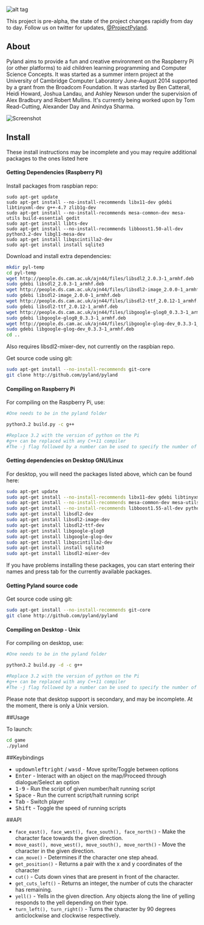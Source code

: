 
![alt tag](https://raw.githubusercontent.com/pyland/pyland/master/small_logo.png)

This project is pre-alpha, the state of the project changes rapidly from day to day. Follow us on twitter for updates, [@ProjectPyland](http://twitter.com/ProjectPyland).

## About

Pyland aims to provide a fun and creative environment on the Raspberry Pi (or
other platforms) to aid children learning programming and Computer Science
Concepts. It was started as a summer intern project at the University of
Cambridge Computer Laboratory June-August 2014 supported by a grant from the
Broadcom Foundation. It was started by Ben Catterall, Heidi Howard, Joshua
Landau, and Ashley Newson under the supervision of Alex Bradbury and Robert
Mullins. It's currently being worked upon by Tom Read-Cutting, Alexander Day and Anindya Sharma.

![Screenshot](https://raw.githubusercontent.com/pyland/pyland/master/screenshot.png)

## Install
These install instructions may be incomplete and you may require additional packages to the ones listed here

#### Getting Dependencies (Raspberry Pi)

Install packages from raspbian repo:
```
sudo apt-get update
sudo apt-get install --no-install-recommends libx11-dev gdebi libtinyxml-dev g++-4.7 zlib1g-dev
sudo apt-get install --no-install-recommends mesa-common-dev mesa-utils build-essential gedit
sudo apt-get install libts-dev
sudo apt-get install --no-install-recommends libboost1.50-all-dev python3.2-dev libgl1-mesa-dev
sudo apt-get install libqscintilla2-dev
sudo apt-get install install sqlite3
```

Download and install extra dependencies:
```bash
mkdir pyl-temp
cd pyl-temp
wget http://people.ds.cam.ac.uk/ajn44/files/libsdl2_2.0.3-1_armhf.deb
sudo gdebi libsdl2_2.0.3-1_armhf.deb
wget http://people.ds.cam.ac.uk/ajn44/files/libsdl2-image_2.0.0-1_armhf.deb
sudo gdebi libsdl2-image_2.0.0-1_armhf.deb
wget http://people.ds.cam.ac.uk/ajn44/files/libsdl2-ttf_2.0.12-1_armhf.deb
sudo gdebi libsdl2-ttf_2.0.12-1_armhf.deb
wget http://people.ds.cam.ac.uk/ajn44/files/libgoogle-glog0_0.3.3-1_armhf.deb
sudo gdebi libgoogle-glog0_0.3.3-1_armhf.deb
wget http://people.ds.cam.ac.uk/ajn44/files/libgoogle-glog-dev_0.3.3-1_armhf.deb
sudo gdebi libgoogle-glog-dev_0.3.3-1_armhf.deb
cd ..
```
Also requires libsdl2-mixer-dev, not currently on the raspbian repo.

Get source code using git:
```bash
sudo apt-get install --no-install-recommends git-core
git clone http://github.com/pyland/pyland
```

#### Compiling on Raspberry Pi

For compiling on the Raspberry Pi, use:

```bash
#One needs to be in the pyland folder

python3.2 build.py -c g++

#Replace 3.2 with the version of python on the Pi
#g++ can be replaced with any C++11 compiler
#The -j flag followed by a number can be used to specify the number of jobs make uses while compiling
```

#### Getting dependencies on Desktop GNU/Linux
For desktop, you will need the packages listed above, which can be found here:

```bash
sudo apt-get update
sudo apt-get install --no-install-recommends libx11-dev gdebi libtinyxml-dev g++-4.7 zlib1g-dev
sudo apt-get install --no-install-recommends mesa-common-dev mesa-utils build-essential gedit
sudo apt-get install --no-install-recommends libboost1.55-all-dev python3-dev libgl1-mesa-dev
sudo apt-get install libsdl2-dev
sudo apt-get install libsdl2-image-dev
sudo apt-get install libsdl2-ttf-dev
sudo apt-get install libgoogle-glog0
sudo apt-get install libgoogle-glog-dev
sudo apt-get install libqscintilla2-dev
sudo apt-get install install sqlite3
sudo apt-get install libsdl2-mixer-dev 
```

If you have problems installing these packages, you can start entering their names and press tab for the currently available packages.

#### Getting Pyland source code

Get source code using git:

```bash
sudo apt-get install --no-install-recommends git-core
git clone http://github.com/pyland/pyland
```


#### Compiling on Desktop - Unix

For compiling on desktop, use:

```bash
#One needs to be in the pyland folder

python3.2 build.py -d -c g++

#Replace 3.2 with the version of python on the Pi
#g++ can be replaced with any C++11 compiler
#The -j flag followed by a number can be used to specify the number of jobs make uses while compiling
```

Please note that desktop support is secondary, and may be incomplete. At the moment, there is only a Unix version.

##Usage

To launch:

```bash
cd game
./pyland
```

##Keybindings
* <kbd>up</kbd><kbd>down</kbd><kbd>left</kbd><kbd>right</kbd> / <kbd>w</kbd><kbd>a</kbd><kbd>s</kbd><kbd>d</kbd> - Move sprite/Toggle between options
* <kbd>Enter</kbd> - Interact with an object on the map/Proceed through dialogue/Select an option
* <kbd>1-9</kbd> - Run the script of given number/halt running script
* <kbd>Space</kbd> - Run the current script/halt running script
* <kbd>Tab</kbd> - Switch player
* <kbd>Shift</kbd> - Toggle the speed of running scripts

##API

* `face_east(), face_west(), face_south(), face_north()` - Make the character face towards the given direction. 
* `move_east(), move_west(), move_south(), move_north()` - Move the character in the given direction. 
* `can_move()` - Determines if the character one step ahead.
* `get_position()` - Returns a pair with the x and y coordinates of the character
* `cut()` - Cuts down vines that are present in front of the character.
* `get_cuts_left()` - Returns an integer, the number of cuts the character has remaining.
* `yell()` - Yells in the given direction. Any objects along the line of yelling responds to the yell depending on their type.
* `turn_left(), turn_right()` - Turns the character by 90 degrees anticlockwise and clockwise respectively.
